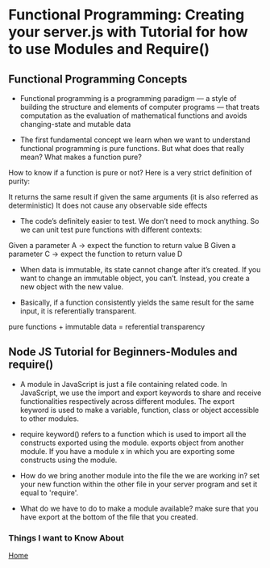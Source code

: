 # Functional Programming: Creating your server.js with Tutorial for how to use Modules and Require()

## Functional Programming Concepts

- Functional programming is a programming paradigm — a style of building the structure and elements of computer programs — that treats computation as the evaluation of mathematical functions and avoids changing-state and mutable data

- The first fundamental concept we learn when we want to understand functional programming is pure functions. But what does that really mean? What makes a function pure?

How to know if a function is pure or not? Here is a very strict definition of purity:

It returns the same result if given the same arguments (it is also referred as deterministic)
It does not cause any observable side effects

- The code’s definitely easier to test. We don’t need to mock anything. So we can unit test pure functions with different contexts:

Given a parameter A → expect the function to return value B
Given a parameter C → expect the function to return value D

- When data is immutable, its state cannot change after it’s created. If you want to change an immutable object, you can’t. Instead, you create a new object with the new value.

- Basically, if a function consistently yields the same result for the same input, it is referentially transparent.

pure functions + immutable data = referential transparency

## Node JS Tutorial for Beginners-Modules and require()

- A module in JavaScript is just a file containing related code. In JavaScript, we use the import and export keywords to share and receive functionalities respectively across different modules. The export keyword is used to make a variable, function, class or object accessible to other modules.

- require keyword() refers to a function which is used to import all the constructs exported using the module. exports object from another module. If you have a module x in which you are exporting some constructs using the module.

- How do we bring another module into the file the we are working in?
 set your new function within the other file in your server program and set it equal to 'require'.

- What do we have to do to make a module available? make sure that you have export at the bottom of the file that you created.

### Things I want to Know About

[Home](https://keelen-fisher.github.io/new-repository/)
